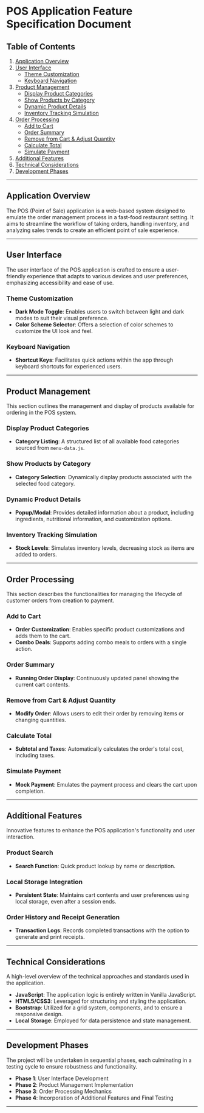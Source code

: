 # POS Application Feature Specification Document

## Table of Contents
1. [Application Overview](#application-overview)
2. [User Interface](#user-interface)
    - [Theme Customization](#theme-customization)
    - [Keyboard Navigation](#keyboard-navigation)
3. [Product Management](#product-management)
    - [Display Product Categories](#display-product-categories)
    - [Show Products by Category](#show-products-by-category)
    - [Dynamic Product Details](#dynamic-product-details)
    - [Inventory Tracking Simulation](#inventory-tracking-simulation)
4. [Order Processing](#order-processing)
    - [Add to Cart](#add-to-cart)
    - [Order Summary](#order-summary)
    - [Remove from Cart & Adjust Quantity](#remove-from-cart--adjust-quantity)
    - [Calculate Total](#calculate-total)
    - [Simulate Payment](#simulate-payment)
5. [Additional Features](#additional-features)
6. [Technical Considerations](#technical-considerations)
7. [Development Phases](#development-phases)

---

## Application Overview
The POS (Point of Sale) application is a web-based system designed to emulate the order management process in a fast-food restaurant setting. It aims to streamline the workflow of taking orders, handling inventory, and analyzing sales trends to create an efficient point of sale experience.

---

## User Interface
The user interface of the POS application is crafted to ensure a user-friendly experience that adapts to various devices and user preferences, emphasizing accessibility and ease of use.

### Theme Customization
- **Dark Mode Toggle**: Enables users to switch between light and dark modes to suit their visual preference.
- **Color Scheme Selector**: Offers a selection of color schemes to customize the UI look and feel.

### Keyboard Navigation
- **Shortcut Keys**: Facilitates quick actions within the app through keyboard shortcuts for experienced users.

---

## Product Management
This section outlines the management and display of products available for ordering in the POS system.

### Display Product Categories
- **Category Listing**: A structured list of all available food categories sourced from `menu-data.js`.

### Show Products by Category
- **Category Selection**: Dynamically display products associated with the selected food category.

### Dynamic Product Details
- **Popup/Modal**: Provides detailed information about a product, including ingredients, nutritional information, and customization options.

### Inventory Tracking Simulation
- **Stock Levels**: Simulates inventory levels, decreasing stock as items are added to orders.

---

## Order Processing
This section describes the functionalities for managing the lifecycle of customer orders from creation to payment.

### Add to Cart
- **Order Customization**: Enables specific product customizations and adds them to the cart.
- **Combo Deals**: Supports adding combo meals to orders with a single action.

### Order Summary
- **Running Order Display**: Continuously updated panel showing the current cart contents.

### Remove from Cart & Adjust Quantity
- **Modify Order**: Allows users to edit their order by removing items or changing quantities.

### Calculate Total
- **Subtotal and Taxes**: Automatically calculates the order's total cost, including taxes.

### Simulate Payment
- **Mock Payment**: Emulates the payment process and clears the cart upon completion.

---

## Additional Features
Innovative features to enhance the POS application's functionality and user interaction.

### Product Search
- **Search Function**: Quick product lookup by name or description.

### Local Storage Integration
- **Persistent State**: Maintains cart contents and user preferences using local storage, even after a session ends.

### Order History and Receipt Generation
- **Transaction Logs**: Records completed transactions with the option to generate and print receipts.

---

## Technical Considerations
A high-level overview of the technical approaches and standards used in the application.

- **JavaScript**: The application logic is entirely written in Vanilla JavaScript.
- **HTML5/CSS3**: Leveraged for structuring and styling the application.
- **Bootstrap**: Utilized for a grid system, components, and to ensure a responsive design.
- **Local Storage**: Employed for data persistence and state management.

---

## Development Phases
The project will be undertaken in sequential phases, each culminating in a testing cycle to ensure robustness and functionality.

- **Phase 1**: User Interface Development
- **Phase 2**: Product Management Implementation
- **Phase 3**: Order Processing Mechanics
- **Phase 4**: Incorporation of Additional Features and Final Testing

---
